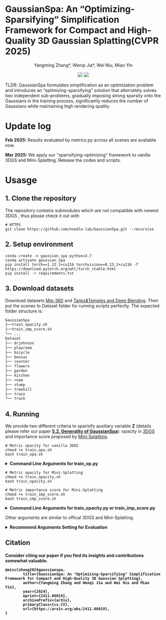 # GaussianSpa: An “Optimizing-Sparsifying” Simplification Framework for Compact and High-Quality 3D Gaussian Splatting(CVPR 2025)
<p align="center">
Yangming Zhang*, Wenqi Jia*, Wei Niu, Miao Yin
</p>
<p align="center">
<a href="https://noodle-lab.github.io/gaussianspa"><img src="https://img.shields.io/badge/Project-Page-048C3D"></a>
<a href="https://arxiv.org/pdf/2411.06019"><img src="https://img.shields.io/badge/Arxiv-Page-FF0000"></a>
</p>
TLDR: GaussianSpa formulates simplification as an optimization problem and introduces an “optimizing-sparsifying” solution that alternately solves two independent sub-problems, gradually imposing strong sparsity onto the Gaussians in the training process, significantly reduces the number of Gaussians while maintaining high rendering quality.

# Update log
**Feb 2025:** Results evaluated by metrics.py across all scenes are available now.

**Mar 2025:** We apply our "sparisifying-optimizing" framework to vanilla 3DGS and Mini-Splatting. Release the codes and scripts.

# Usasge
## 1. Clone the repository
The repository contains submodules which are not compatible with newest 3DGS , thus please check it out with 
```shell
# HTTPS
git clone https://github.com/noodle-lab/GaussianSpa.git --recursive
```
## 2. Setup environment
```shell
conda create -n gaussian_spa python=3.7
conda activate gaussian_spa
pip install torch==1.12.1+cu116 torchvision==0.13.1+cu116 -f https://download.pytorch.org/whl/torch_stable.html
pip install -r requirements.txt
```
## 3. Download datasets
Download datasets [Mip-360](https://jonbarron.info/mipnerf360/) and [Tanks&Temples and Deep Blending](https://repo-sam.inria.fr/fungraph/3d-gaussian-splatting/datasets/input/tandt_db.zip). Then put the scenes to Dataset folder for running scripts perfectly. The expected folder structure is:

```txt
GaussianSpa
├──train_opacity.sh
├──train_imp_score.sh
└── ...
Dataset
├── drjohnson
├── playroom
├── bicycle
├── bonsai
├── counter
├── flowers
├── garden
├── kitchen
├── room
├── stump
├── treehill
├── train
└── truck

```
## 4. Running
We provide two different criteria to sparisify auxiliary variable **Z** (details please refer our paper [**5.2. Generality of GaussianSpa**](https://arxiv.org/pdf/2411.06019)): opacity in [3DGS](https://github.com/graphdeco-inria/gaussian-splatting?tab=readme-ov-file) and importance score proposed by [Mini-Splatting](https://github.com/fatPeter/mini-splatting). 
```shell
# Metric opacity for vanilla 3DGS
chmod +x train_opa.sh
bash train_opa.sh
```
<details>
<summary><span style="font-weight: bold;">Command Line Arguments for train_op.py</span></summary>

#### --optimizing_spa
Flag to enable optimizing and spasifying
#### --prune_ratio2
Ratios for spasifying/pruning points at the sparisifying stop iteration.
#### --optimizing_spa_interval
Interval to perform the “sparsifying” step every fixed number of iterations
</details>

```shell
# Metric opacity for Mini-Splatting
chmod +x train_opacity.sh
bash train_opacity.sh

# Metric importance score for Mini-Splatting
chmod +x train_imp_score.sh
bash train_imp_score.sh
```
<details>
<summary><span style="font-weight: bold;">Command Line Arguments for train_opacity.py or train_imp_score.py</span></summary>

#### --optimizing_spa
Flag to enable optimizing and spasifying
#### --prune_ratio1
Ratios for pruning points at the simplifying iteration1.
#### --prune_ratio2
Ratios for spasifying/pruning points at the sparisifying stop iteration.
#### --optimizing_spa_interval
Interval to perform the “sparsifying” step every fixed number of iterations
</details>

Other arguments are similar to offical 3DGS and Mini-Splatting.

<details>
 <summary><span style="font-weight: bold;">Recommend Arguments Setting for Evaluation</span></summary>
 
 |   Scenes  |   Method  | Pruning_ratio1 | Pruning_ratio2 |
 |:---------:|:---------:|:--------------:|:--------------:|
 | drjohnson | imp_score |       75       |       50       |
 |  playroom |  opacity  |       50       |       77       |
 |  bicycle  | imp_score |       50       |       72       |
 |   bonsai  | imp_score |       50       |       80       |
 |  counter  |  opacity  |       60       |       50       |
 |  flowers  |  opacity  |       50       |       70       |
 |   garden  | imp_score |       60       |       50       |
 |  kitchen  |  opacity  |       40       |       80       |
 |    room   |  opacity  |       50       |       80       |
 |   stump   | imp_score |       65       |       70       |
 |  treehill |  opacity  |       40       |       75       |
 |   train   |  opacity  |       50       |       80       |
 |   trunk   |  opacity  |       62       |       80       |
 
 </details>

<section class="section" id="BibTeX">
  <div class="container is-max-desktop content">
    <h1 class="title">Citation</h1>
    <h4>Consider citing our paper if you find its insights and contributions somewhat valuable.</p>
    <pre><code>@misc{zhang2024gaussianspa,
        title={GaussianSpa: An "Optimizing-Sparsifying" Simplification Framework for Compact and High-Quality 3D Gaussian Splatting}, 
        author={Yangming Zhang and Wenqi Jia and Wei Niu and Miao Yin},
        year={2024},
        eprint={2411.06019},
        archivePrefix={arXiv},
        primaryClass={cs.CV},
        url={https://arxiv.org/abs/2411.06019}, 
}</code></pre>
  </div>
</section>
